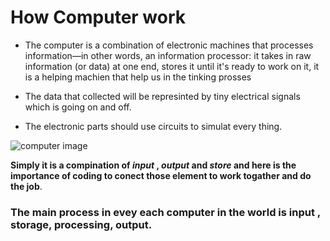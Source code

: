 # How Computer work

* The computer is a combination of electronic machines that processes information—in other words, an information processor: it takes in raw information (or data) at one end, stores it until it's ready to work on it, it is a helping machien that help us in the tinking prosses

* The data that collected will be represinted by tiny electrical signals which is going on and off.

* The electronic parts should use circuits to simulat every thing.

![computer image](https://i.ytimg.com/vi/p3q5zWCw8J4/maxresdefault.jpg)

**Simply it is a compination of *input* , *output* and *store* and here is the importance of coding to conect those element to work togather and do the job**.

### The main process in evey each computer in the world is input , storage, processing, output.